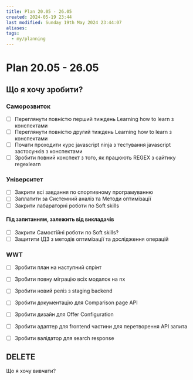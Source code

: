 ```yaml
---
title: Plan 20.05 - 26.05
created: 2024-05-19 23:44
last modified: Sunday 19th May 2024 23:44:07
aliases: 
tags:
  - my/planning
---
```

# Plan 20.05 - 26.05

## Що я хочу зробити?

### Саморозвиток

- [ ] Переглянути повністю перший тиждень Learning how to learn з конспектами
- [ ] Переглянути повністю другий тиждень Learning how to learn з конспектами
- [ ] Почати проходити курс javascript ninja з тестування javascript застосунків з конспектами
- [ ] Зробити повний конспект з того, як працюють REGEX з сайтику regexlearn

### Університет

- [ ] Закрити всі завдання по спортивному програмуванню
- [ ] Заплатити за Системний аналіз та Методи оптимізації
- [ ] Закрити лабараторні роботи по Soft skills

#### Під запитанням, залежить від викладачів

- [ ] Закрити Самостійні роботи по Soft skills?
- [ ] Защитити ІДЗ з методів оптимізації та дослідження операцій

### WWT

- [ ] Зробити план на наступний спрінт
- [ ] Зробити повну міграцію всіх модалок на nx
- [ ] Зробити новий реліз з staging backend
- [ ] Зробити документацію для Comparison page API
- [ ] Зробити дизайн для Offer Configuration

- [ ] Зробити адаптер для frontend частини для перетворення API запита
- [ ] Зробити валідатор для search response

## DELETE

Що я хочу вивчати?
